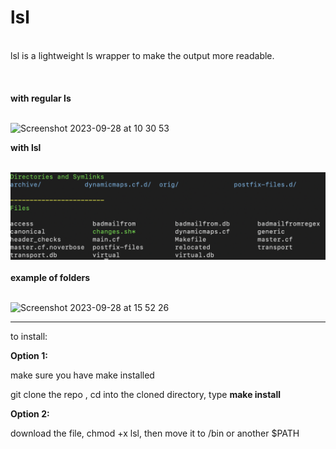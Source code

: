 # lsl
<br>
lsl is a lightweight ls wrapper to make the output more readable.
<br>
<br>
<br>
<br>
<b>with regular ls</b>
<br>
<br>

![Screenshot 2023-09-28 at 10 30 53](https://github.com/nightintoxicated/lsl/assets/50459012/6f4e9c90-32f3-4bd0-b62b-27a5c288b913)

<b>with lsl</b>
<br>
<br>

![a](https://github.com/nightintoxicated/lsl/blob/main/Screenshot%202024-02-27%20at%2011.06.21.png)
<br>
<br>
<b> example of folders </b>
<br>
<br>

![Screenshot 2023-09-28 at 15 52 26](https://github.com/nightintoxicated/lsl/assets/50459012/b76ae4bf-9760-4f64-b330-7180cbfd7103)


------------

to install:

<b>Option 1:</b>

make sure you have make installed

git clone the repo , cd into the cloned directory, type <b>make install</b>


<b>Option 2:</b>

download the file, chmod +x lsl, then move it to /bin or another $PATH


